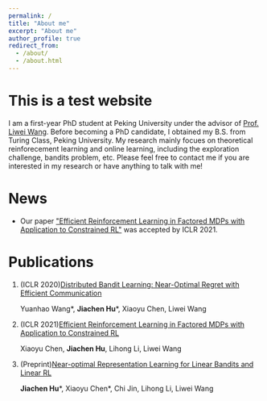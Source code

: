 ```yaml
---
permalink: /
title: "About me"
excerpt: "About me"
author_profile: true
redirect_from: 
  - /about/
  - /about.html
---
```


# This is a test website

I am a first-year PhD student at Peking University under the advisor of [Prof. Liwei Wang](http://www.liweiwang-pku.com/). Before becoming a PhD candidate, I obtained my B.S. from Turing Class, Peking University. My research mainly focues on theoretical reinforecement learning and online learning, including the exploration challenge, bandits problem, etc. Please feel free to contact me if you are interested in my research or have anything to talk with me!

# News

- Our paper ["Efficient Reinforcement Learning in Factored MDPs with Application to Constrained RL"](https://openreview.net/forum?id=fmtSg8591Q) was accepted by ICLR 2021.

# Publications

1. (ICLR 2020)[Distributed Bandit Learning: Near-Optimal Regret with Efficient Communication](https://openreview.net/forum?id=SJxZnR4YvB)

   Yuanhao Wang\*,  **Jiachen Hu**\*, Xiaoyu Chen, Liwei Wang

2. (ICLR 2021)[Efficient Reinforcement Learning in Factored MDPs with Application to Constrained RL](https://openreview.net/forum?id=fmtSg8591Q)

   Xiaoyu Chen, **Jiachen Hu**, Lihong Li, Liwei Wang

3. (Preprint)[Near-optimal Representation Learning for Linear Bandits and Linear RL](https://arxiv.org/abs/2102.04132)

   **Jiachen Hu**\*, Xiaoyu Chen\*, Chi Jin, Lihong Li, Liwei Wang
